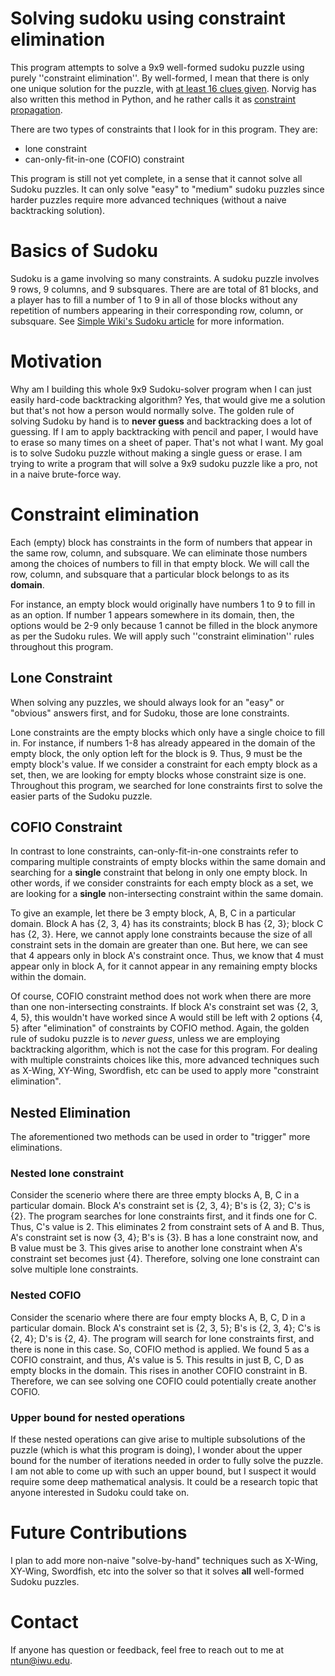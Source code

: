 # Solving sudoku using constraint elimination

This program attempts to solve a 9x9 well-formed sudoku puzzle using purely ''constraint elimination''. By well-formed, I mean that there is only one unique solution for the puzzle, with [at least 16 clues given](https://en.wikipedia.org/wiki/Mathematics_of_Sudoku#Maximum_number_of_givens). Norvig has also written this method in Python, and he rather calls it as [constraint propagation](http://norvig.com/sudoku.html).

There are two types of constraints that I look for in this program. They are:
- lone constraint
- can-only-fit-in-one (COFIO) constraint

This program is still not yet complete, in a sense that it cannot solve all Sudoku puzzles. It can only solve "easy" to "medium" sudoku puzzles since harder puzzles require more advanced techniques (without a naive backtracking solution).

# Basics of Sudoku

Sudoku is a game involving so many constraints. A sudoku puzzle involves 9 rows, 9 columns, and 9 subsquares. There are are total of 81 blocks, and a player has to fill a number of 1 to 9 in all of those blocks without any repetition of numbers appearing in their corresponding row, column, or subsquare. See [Simple Wiki's Sudoku article](https://simple.wikipedia.org/wiki/Sudoku) for more information.

# Motivation

Why am I building this whole 9x9 Sudoku-solver program when I can just easily hard-code backtracking algorithm? Yes, that would give me a solution but that's not how a person would normally solve. The golden rule of solving Sudoku by hand is to __never guess__ and backtracking does a lot of guessing. If I am to apply backtracking with pencil and paper, I would have to erase so many times on a sheet of paper. That's not what I want. My goal is to solve Sudoku puzzle without making a single guess or erase. I am trying to write a program that will solve a 9x9 sudoku puzzle like a pro, not in a naive brute-force way. 

# Constraint elimination

Each (empty) block has constraints in the form of numbers that appear in the same row, column, and subsquare. We can eliminate those numbers among the choices of numbers to fill in that empty block. We will call the row, column, and subsquare that a particular block belongs to as its __domain__.

For instance, an empty block would originally have numbers 1 to 9 to fill in as an option. If number 1 appears somewhere in its domain, then, the options would be 2-9 only because 1 cannot be filled in the block anymore as per the Sudoku rules. We will apply such ''constraint elimination'' rules throughout this program.

## Lone Constraint

When solving any puzzles, we should always look for an "easy" or "obvious" answers first, and for Sudoku, those are lone constraints.

Lone constraints are the empty blocks which only have a single choice to fill in. For instance, if numbers 1-8 has already appeared in the domain of the empty block, the only option left for the block is 9. Thus, 9 must be the empty block's value. If we consider a constraint for each empty block as a set, then, we are looking for empty blocks whose constraint size is one. Throughout this program, we searched for lone constraints first to solve the easier parts of the Sudoku puzzle.

## COFIO Constraint

In contrast to lone constraints, can-only-fit-in-one constraints refer to comparing multiple constraints of empty blocks within the same domain and searching for a __single__ constraint that belong in only one empty block. In other words, if we consider constraints for each empty block as a set, we are looking for a __single__ non-intersecting constraint within the same domain.

To give an example, let there be 3 empty block, A, B, C in a particular domain. Block A has {2, 3, 4} has its constraints; block B has {2, 3}; block C has {2, 3}. Here, we cannot apply lone constraints because the size of all constraint sets in the domain are greater than one. But here, we can see that 4 appears only in block A's constraint once. Thus, we know that 4 must appear only in block A, for it cannot appear in any remaining empty blocks within the domain.

Of course, COFIO constraint method does not work when there are more than one non-intersecting constraints. If block A's constraint set was {2, 3, 4, 5}, this wouldn't have worked since A would still be left with 2 options {4, 5} after "elimination" of constraints by COFIO method. Again, the golden rule of sudoku puzzle is to _never guess_, unless we are employing backtracking algorithm, which is not the case for this program. For dealing with multiple constraints choices like this, more advanced techniques such as X-Wing, XY-Wing, Swordfish, etc can be used to apply more "constraint elimination".

## Nested Elimination

The aforementioned two methods can be used in order to "trigger" more eliminations.


### Nested lone constraint

Consider the scenerio where there are three empty blocks A, B, C in a particular domain. Block A's constraint set is {2, 3, 4}; B's is {2, 3}; C's is {2}. The program searches for lone constraints first, and it finds one for C. Thus, C's value is 2. This eliminates 2 from constraint sets of A and B. Thus, A's constraint set is now {3, 4}; B's is {3}. B has a lone constraint now, and B value must be 3. This gives arise to another lone constraint when A's constraint set becomes just {4}. Therefore, solving one lone constraint can solve multiple lone constraints.

### Nested COFIO

Consider the scenario where there are four empty blocks A, B, C, D in a particular domain. Block A's constraint set is {2, 3, 5}; B's is {2, 3, 4}; C's is {2, 4}; D's is {2, 4}. The program will search for lone constraints first, and there is none in this case. So, COFIO method is applied. We found 5 as a COFIO constraint, and thus, A's value is 5. This results in just B, C, D as empty blocks in the domain. This rises in another COFIO constraint in B. Therefore, we can see solving one COFIO could potentially create another COFIO.

### Upper bound for nested operations

If these nested operations can give arise to multiple subsolutions of the puzzle (which is what this program is doing), I wonder about the upper bound for the number of iterations needed in order to fully solve the puzzle. I am not able to come up with such an upper bound, but I suspect it would require some deep mathematical analysis. It could be a research topic that anyone interested in Sudoku could take on.

# Future Contributions

I plan to add more non-naive "solve-by-hand" techniques such as X-Wing, XY-Wing, Swordfish, etc into the solver so that it solves __all__ well-formed Sudoku puzzles.

# Contact

If anyone has question or feedback, feel free to reach out to me at ntun@iwu.edu.
